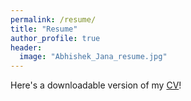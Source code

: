 ```yaml
---
permalink: /resume/
title: "Resume"
author_profile: true
header:
  image: "Abhishek_Jana_resume.jpg"
---
```





<p>Here's a downloadable version of my <a href="Abhishek_Jana_resume.pdf">CV</a>!</p>


